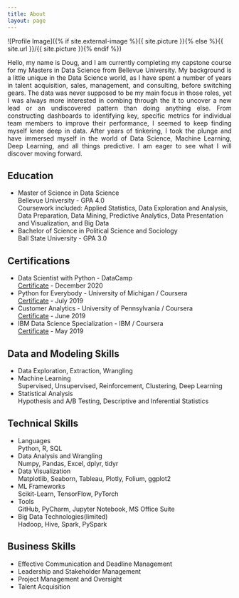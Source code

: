 ```yaml
---
title: About
layout: page
---
```

![Profile Image]({% if site.external-image %}{{ site.picture }}{% else %}{{ site.url }}/{{ site.picture }}{% endif %})

<p align="justify">Hello, my name is Doug, and I am currently completing my capstone course for my Masters in Data Science from Bellevue University. My background is a little unique in the Data Science world, as I have spent a number of years in talent acquisition, sales, management, and consulting, before switching gears. The data was never supposed to be my main focus in those roles, yet I was always more interested in combing through the it to uncover a new lead or an undiscovered pattern than doing anything else. From constructing dashboards to identifying key, specific metrics for individual team members to improve their performance, I seemed to keep finding myself knee deep in data. After years of tinkering, I took the plunge and have immersed myself in the world of Data Science, Machine Learning, Deep Learning, and all things predictive. I am eager to see what I will discover moving forward.</p>

<style>
dd { 
  display: block;
  margin-left: 0px;
}
</style>

<h2>Education</h2>

<ul>
	<li>Master of Science in Data Science
	<dd>Bellevue University - GPA 4.0</dd>
	<dd>Coursework included: Applied Statistics, Data Exploration and Analysis, Data Preparation, Data Mining, Predictive Analytics, Data Presentation and Visualization, and Big Data</dd></li>
	<li>Bachelor of Science in Political Science and Sociology
	<dd>Ball State University - GPA 3.0</dd></li>
</ul>

<h2>Certifications</h2>

<ul>
	<li>Data Scientist with Python - DataCamp
		<dd><a href="https://www.datacamp.com/statement-of-accomplishment/track/69ad72f42720fe75ab27ac33644283403d75d970">Certificate</a> - December 2020</dd></li>
	<li>Python for Everybody - University of Michigan / Coursera
		<dd><a href="https://www.coursera.org/account/accomplishments/specialization/certificate/L9VNF5QV582R">Certificate</a> - July 2019</dd></li>
	<li>Customer Analytics - University of Pennsylvania / Coursera
		<dd><a href="https://www.coursera.org/account/accomplishments/certificate/ZBG8PB8PUGCR">Certificate</a> - June 2019</dd></li>
	<li>IBM Data Science Specialization - IBM / Coursera
		  <dd><a href="https://www.coursera.org/account/accomplishments/specialization/certificate/QZUJQK6TX9FM">Certificate</a> - May 2019</dd></li>
</ul>

<h2>Data and Modeling Skills</h2>

<ul>
	<li>Data Exploration, Extraction, Wrangling</li>
	<li>Machine Learning
		<dd>Supervised, Unsupervised, Reinforcement, Clustering, Deep Learning</dd></li>
	<li>Statistical Analysis
		<dd>Hypothesis and A/B Testing, Descriptive and Inferential Statistics</dd></li>
</ul>

<h2>Technical Skills</h2>

<ul>
	<li>Languages
		<dd>Python, R, SQL</dd></li>
	<li>Data Analysis and Wrangling 
		<dd>Numpy, Pandas, Excel, dplyr, tidyr</dd></li>
	<li>Data Visualization
		<dd>Matplotlib, Seaborn, Tableau, Plotly, Folium, ggplot2</dd></li>
	<li>ML Frameworks
		<dd>Scikit-Learn, TensorFlow, PyTorch</dd></li>
	<li>Tools
		<dd>GitHub, PyCharm, Jupyter Notebook, MS Office Suite</dd></li>
	<li>Big Data Technologies(limited)
		<dd>Hadoop, Hive, Spark, PySpark</dd></li>
</ul>

<h2>Business Skills</h2>

<ul>
	<li>Effective Communication and Deadline Management</li>
	<li>Leadership and Stakeholder Management</li>
	<li>Project Management and Oversight</li>
	<li>Talent Acquisition</li>
</ul>
